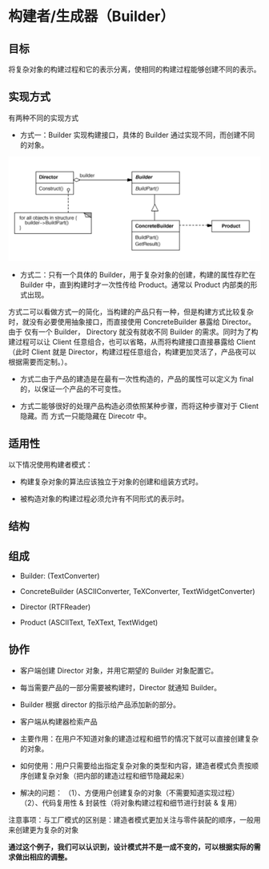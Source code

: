 # 构建者/生成器（Builder）

## 目标

将复杂对象的构建过程和它的表示分离，使相同的构建过程能够创建不同的表示。


## 实现方式

有两种不同的实现方式

- 方式一：Builder 实现构建接口，具体的 Builder 通过实现不同，而创建不同的对象。

![Builder](images/builder.png)

- 方式二：只有一个具体的 Builder，用于复杂对象的创建，构建的属性存贮在 Builder 中，直到构建时才一次性传给 Product。通常以 Product 内部类的形式出现。


方式二可以看做方式一的简化，当构建的产品只有一种，但是构建方式比较复杂时，就没有必要使用抽象接口，而直接使用 ConcreteBuilder 暴露给 Director。由于 仅有一个 Builder，  Directory 就没有就收不同 Builder 的需求。同时为了构建过程可以让 Client 任意组合，也可以省略，从而将构建接口直接暴露给 Client（此时 Client 就是 Director，构建过程任意组合，构建更加灵活了，产品夜可以根据需要而定制。）。 


- 方式二由于产品的建造是在最有一次性构造的，产品的属性可以定义为 final 的，以保证一个产品的不可变性。

- 方式二能够很好的处理产品构造必须依照某种步骤，而将这种步骤对于 Client 隐藏。而 方式一只能隐藏在 Direcotr 中。


## 适用性

以下情况使用构建者模式：

- 构建复杂对象的算法应该独立于对象的创建和组装方式时。

- 被构造对象的构建过程必须允许有不同形式的表示时。

## 结构


## 组成

- Builder: (TextConverter)

- ConcreteBuilder (ASCIIConverter, TeXConverter, TextWidgetConverter) 

- Director (RTFReader) 

- Product (ASCIIText, TeXText, TextWidget)

## 协作

- 客户端创建 Director 对象，并用它期望的 Builder 对象配置它。

- 每当需要产品的一部分需要被构建时，Director 就通知 Builder。

- Builder 根据 director 的指示给产品添加新的部分。

- 客户端从构建器检索产品


- 主要作用：在用户不知道对象的建造过程和细节的情况下就可以直接创建复杂的对象。

- 如何使用：用户只需要给出指定复杂对象的类型和内容，建造者模式负责按顺序创建复杂对象（把内部的建造过程和细节隐藏起来）

- 解决的问题：
（1）、方便用户创建复杂的对象（不需要知道实现过程）
（2）、代码复用性 & 封装性（将对象构建过程和细节进行封装 & 复用）

注意事项：与工厂模式的区别是：建造者模式更加关注与零件装配的顺序，一般用来创建更为复杂的对象


**通过这个例子，我们可以认识到，设计模式并不是一成不变的，可以根据实际的需求做出相应的调整。**